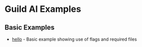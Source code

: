 # Guild AI Examples

## Basic Examples

- [hello](hello/README.md) - Basic example showing use of flags and
  required files
